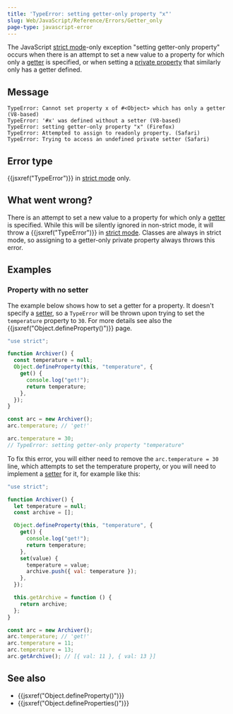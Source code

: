 ```yaml
---
title: 'TypeError: setting getter-only property "x"'
slug: Web/JavaScript/Reference/Errors/Getter_only
page-type: javascript-error
---
```




The JavaScript [strict mode](/Web/JavaScript/Reference/Strict_mode)-only exception "setting getter-only property" occurs when there is an attempt to set a new value to a property for which only a [getter](/Web/JavaScript/Reference/Functions/get) is specified, or when setting a [private property](/Web/JavaScript/Reference/Classes/Private_properties) that similarly only has a getter defined.

## Message

```plain
TypeError: Cannot set property x of #<Object> which has only a getter (V8-based)
TypeError: '#x' was defined without a setter (V8-based)
TypeError: setting getter-only property "x" (Firefox)
TypeError: Attempted to assign to readonly property. (Safari)
TypeError: Trying to access an undefined private setter (Safari)
```

## Error type

{{jsxref("TypeError")}} in [strict mode](/Web/JavaScript/Reference/Strict_mode) only.

## What went wrong?

There is an attempt to set a new value to a property for which only a [getter](/Web/JavaScript/Reference/Functions/get) is specified.
While this will be silently ignored in non-strict mode, it will throw a
{{jsxref("TypeError")}} in [strict mode](/Web/JavaScript/Reference/Strict_mode). Classes are always in strict mode, so assigning to a getter-only private property always throws this error.

## Examples

### Property with no setter

The example below shows how to set a getter for a property.
It doesn't specify a [setter](/Web/JavaScript/Reference/Functions/set), so a
`TypeError` will be thrown upon trying to set the `temperature`
property to `30`. For more details see also the
{{jsxref("Object.defineProperty()")}} page.

```js example-bad
"use strict";

function Archiver() {
  const temperature = null;
  Object.defineProperty(this, "temperature", {
    get() {
      console.log("get!");
      return temperature;
    },
  });
}

const arc = new Archiver();
arc.temperature; // 'get!'

arc.temperature = 30;
// TypeError: setting getter-only property "temperature"
```

To fix this error, you will either need to remove the `arc.temperature = 30` line, which attempts to
set the temperature property, or you will need to implement a [setter](/Web/JavaScript/Reference/Functions/set) for it, for
example like this:

```js example-good
"use strict";

function Archiver() {
  let temperature = null;
  const archive = [];

  Object.defineProperty(this, "temperature", {
    get() {
      console.log("get!");
      return temperature;
    },
    set(value) {
      temperature = value;
      archive.push({ val: temperature });
    },
  });

  this.getArchive = function () {
    return archive;
  };
}

const arc = new Archiver();
arc.temperature; // 'get!'
arc.temperature = 11;
arc.temperature = 13;
arc.getArchive(); // [{ val: 11 }, { val: 13 }]
```

## See also

- {{jsxref("Object.defineProperty()")}}
- {{jsxref("Object.defineProperties()")}}
